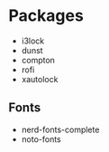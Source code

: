 # Packages
- i3lock
- dunst
- compton
- rofi
- xautolock
## Fonts
- nerd-fonts-complete
- noto-fonts
